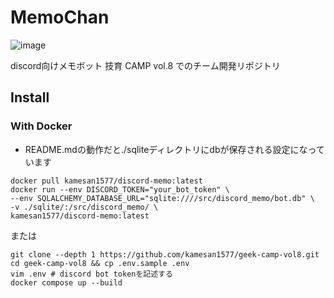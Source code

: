 # MemoChan
![image](https://github.com/user-attachments/assets/0e6e1a4f-6842-4c9d-a91a-5ccc594e8f9d)

discord向けメモボット
技育 CAMP vol.8 でのチーム開発リポジトリ

## Install
### With Docker
- README.mdの動作だと./sqliteディレクトリにdbが保存される設定になっています
```shell
docker pull kamesan1577/discord-memo:latest 
docker run --env DISCORD_TOKEN="your_bot_token" \
--env SQLALCHEMY_DATABASE_URL="sqlite:////src/discord_memo/bot.db" \
-v ./sqlite/:/src/discord_memo/ \
kamesan1577/discord-memo:latest 
```
または
```shell
git clone --depth 1 https://github.com/kamesan1577/geek-camp-vol8.git
cd geek-camp-vol8 && cp .env.sample .env
vim .env # discord bot tokenを記述する
docker compose up --build
```
